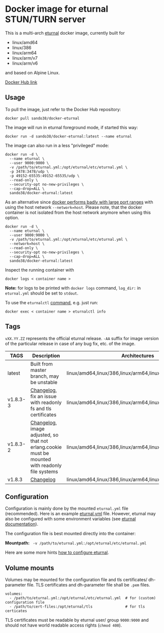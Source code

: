 # Docker image for eturnal STUN/TURN server

This is a multi-arch [eturnal](https://eturnal.net/) docker image, currently built for

* linux/amd64
* linux/386
* linux/arm64
* linux/arm/v7
* linux/arm/v6

and based on Alpine Linux.

[Docker Hub link](https://hub.docker.com/r/sando38/docker-eturnal)

## Usage

To pull the image, just refer to the Docker Hub repository:

`docker pull sando38/docker-eturnal`

The image will run in eturnal foreground mode, if started this way:

`docker run -d sando38/docker-eturnal:latest --name eturnal`

The image can also run in a less "privileged" mode:

```
docker run -d \
  --name eturnal \
  --user 9000:9000 \
  -v /path/to/eturnal.yml:/opt/eturnal/etc/eturnal.yml \
  -p 3478:3478/udp \
  -p 49152-65535:49152-65535/udp \
  --read-only \
  --security-opt no-new-privileges \
  --cap-drop=ALL \
  sando38/docker-eturnal:latest
```

As an alternative since [docker performs badly with large port ranges](https://github.com/instrumentisto/coturn-docker-image/issues/3) with using the host network `--network=host`. Please note, that the docker container is not isolated from the host network anymore when using this option.

```
docker run -d \
  --name eturnal \
  --user 9000:9000 \
  -v /path/to/eturnal.yml:/opt/eturnal/etc/eturnal.yml \
  --network=host \
  --read-only \
  --security-opt no-new-privileges \
  --cap-drop=ALL \
  sando38/docker-eturnal:latest
```

Inspect the running container with

`docker logs < container name >`

**Note:** for logs to be printed with `docker logs` command, `log_dir:` in `eturnal.yml` should be set to `stdout`.

To use the `eturnalctl` [command](https://eturnal.net/documentation/#Operation), e.g. just run:

`docker exec < container name > eturnalctl info`

## Tags

`vXX.YY.ZZ` represents the official eturnal release. `-AA` suffix for image version of the particular release in case of any bug fix, etc. of the image.

| TAGS  | Description  | Architectures  |
| ------------ | ------------ | ------------ |
| latest  | Built from master branch, may be unstable  | linux/amd64,linux/386,linux/arm64,linux/arm/v7,linux/arm/v6  |
| v1.8.3-3  | [Changelog](https://github.com/processone/eturnal/releases/tag/1.8.3), fix an issue with readonly fs and tls certificates | linux/amd64,linux/386,linux/arm64,linux/arm/v7,linux/arm/v6  |
| v1.8.3-2  | [Changelog](https://github.com/processone/eturnal/releases/tag/1.8.3), image adjusted, so that not erlang.cookie must be mounted with readonly file systems | linux/amd64,linux/386,linux/arm64,linux/arm/v7,linux/arm/v6  |
| v1.8.3  | [Changelog](https://github.com/processone/eturnal/releases/tag/1.8.3) | linux/amd64,linux/386,linux/arm64,linux/arm/v7,linux/arm/v6  |

## Configuration

Configuration is mainly done by the mounted `eturnal.yml` file (recommended). Here is an example [eturnal.yml](https://github.com/processone/eturnal/blob/master/config/eturnal.yml) file. However, eturnal may also be configured with some environment variables (see [eturnal documentation](https://eturnal.net/documentation/#Environment_Variables)).

The configuration file is best mounted directly into the container:

**Mountpath:**
` -v /path/to/eturnal.yml:/opt/eturnal/etc/eturnal.yml`

Here are some more hints [how to configure eturnal](https://eturnal.net/documentation/#Global_Configuration).

## Volume mounts

Volumes may be mounted for the configuration file and tls certificates/ dh-parameter file. TLS certificates and dh-parameter file shall be `.pem` files.

```
volumes:
  - /path/to/eturnal.yml:/opt/eturnal/etc/eturnal.yml  # for (custom) configuration file
  - /path/to/cert-files:/opt/eturnal/tls               # for tls certicates
```

TLS certificates must be readable by eturnal user/ group `9000:9000` and should not have world readable access rights (`chmod 400`).
